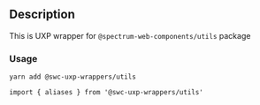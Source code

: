 ## Description

This is UXP wrapper for `@spectrum-web-components/utils` package

### Usage

```
yarn add @swc-uxp-wrappers/utils
```

```
import { aliases } from '@swc-uxp-wrappers/utils'
```

